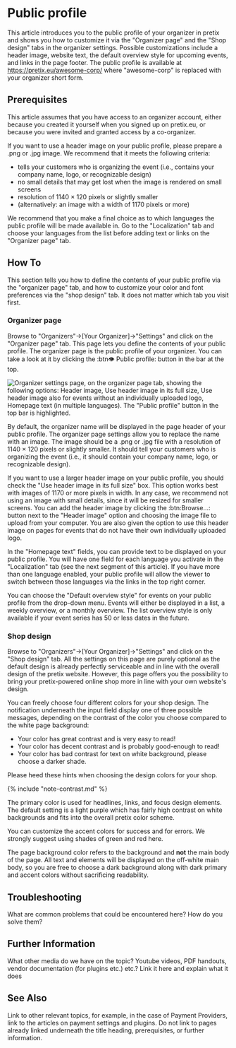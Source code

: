 # Public profile

This article introduces you to the public profile of your organizer in pretix and shows you how to customize it via the "Organizer page" and the "Shop design" tabs in the organizer settings. Possible customizations include a header image, website text, the default overview style for upcoming events, and links in the page footer. The public profile is available at https://pretix.eu/awesome-corp/ where "awesome-corp" is replaced with your organizer short form. 

## Prerequisites

This article assumes that you have access to an organizer account, either because you created it yourself when you signed up on pretix.eu, or because you were invited and granted access by a co-organizer. 

If you want to use a header image on your public profile, please prepare a .png or .jpg image. We recommend that it meets the following criteria: 

 - tells your customers who is organizing the event (i.e., contains your company name, logo, or recognizable design) 
 - no small details that may get lost when the image is rendered on small screens 
 - resolution of 1140 × 120 pixels or slightly smaller 
 - (alternatively: an image with a width of 1170 pixels or more)

We recommend that you make a final choice as to which languages the public profile will be made available in. Go to the "Localization" tab and choose your languages from the list before adding text or links on the "Organizer page" tab. 

## How To

This section tells you how to define the contents of your public profile via the "organizer page" tab, and how to customize your color and font preferences via the "shop design" tab. It does not matter which tab you visit first. 

### Organizer page

Browse to "Organizers"→[Your Organizer]→"Settings" and click on the "Organizer page" tab. This page lets you define the contents of your public profile. The organizer page is the public profile of your organizer. You can take a look at it by clicking the :btn👁 Public profile: button in the bar at the top. 

![Organizer settings page, on the organizer page tab, showing the following options: Header image, Use header image in its full size, Use header image also for events without an individually uploaded logo, Homepage text (in multiple languages). The "Public profile" button in the top bar is highlighted.](../../assets/screens/organizer/organizer-page-public-profile.png) 

By default, the organizer name will be displayed in the page header of your public profile. The organizer page settings allow you to replace the name with an image. The image should be a .png or .jpg file with a resolution of 1140 × 120 pixels or slightly smaller. It should tell your customers who is organizing the event (i.e., it should contain your company name, logo, or recognizable design). 

If you want to use a larger header image on your public profile, you should check the "Use header image in its full size" box. This option works best with images of 1170 or more pixels in width. In any case, we recommend not using an image with small details, since it will be resized for smaller screens. You can add the header image by clicking the :btn:Browse...: button next to the "Header image" option and choosing the image file to upload from your computer. You are also given the option to use this header image on pages for events that do not have their own individually uploaded logo. 

In the "Homepage text" fields, you can provide text to be displayed on your public profile. You will have one field for each language you activate in the "Localization" tab (see the next segment of this article). If you have more than one language enabled, your public profile will allow the viewer to switch between those languages via the links in the top right corner. 

You can choose the "Default overview style" for events on your public profile from the drop-down menu. Events will either be displayed in a list, a weekly overview, or a monthly overview. The list overview style is only available if your event series has 50 or less dates in the future. 

### Shop design

Browse to "Organizers"→[Your Organizer]→"Settings" and click on the "Shop design" tab. All the settings on this page are purely optional as the default design is already perfectly serviceable and in line with the overall design of the pretix website. However, this page offers you the possibility to bring your pretix-powered online shop more in line with your own website's design. 

You can freely choose four different colors for your shop design. The notification underneath the input field display one of three possible messages, depending on the contrast of the color you choose compared to the white page background: 

 - Your color has great contrast and is very easy to read!
 - Your color has decent contrast and is probably good-enough to read!
 - Your color has bad contrast for text on white background, please choose a darker shade.

Please heed these hints when choosing the design colors for your shop. 

{% include "note-contrast.md" %}

The primary color is used for headlines, links, and focus design elements. The default setting is a light purple which has fairly high contrast on white backgrounds and fits into the overall pretix color scheme. 

You can customize the accent colors for success and for errors. We strongly suggest using shades of green and red here. 

The page background color refers to the background and __not__ the main body of the page. All text and elements will be displayed on the off-white main body, so you are free to choose a dark background along with dark primary and accent colors without sacrificing readability. 

## Troubleshooting 

What are common problems that could be encountered here? How do you solve them? 

## Further Information

What other media do we have on the topic? Youtube videos, PDF handouts, vendor documentation (for plugins etc.) etc.? Link it here and explain what it does

## See Also 

Link to other relevant topics, for example, in the case of Payment Providers, link to the articles on payment settings and plugins. Do not link to pages already linked underneath the title heading, prerequisites, or further information. 